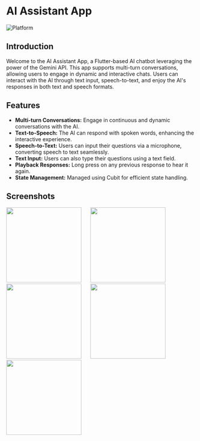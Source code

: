 # AI Assistant App

![Platform](https://img.shields.io/badge/platform-Flutter-brightgreen.svg)

## Introduction

Welcome to the AI Assistant App, a Flutter-based AI chatbot leveraging the power of the Gemini API. This app supports multi-turn conversations, allowing users to engage in dynamic and interactive chats. Users can interact with the AI through text input, speech-to-text, and enjoy the AI's responses in both text and speech formats. 

## Features

- **Multi-turn Conversations:** Engage in continuous and dynamic conversations with the AI.
- **Text-to-Speech:** The AI can respond with spoken words, enhancing the interactive experience.
- **Speech-to-Text:** Users can input their questions via a microphone, converting speech to text seamlessly.
- **Text Input:** Users can also type their questions using a text field.
- **Playback Responses:** Long press on any previous response to hear it again.
- **State Management:** Managed using Cubit for efficient state handling.

## Screenshots

<p float="left">
  <div style="margin-bottom: 20px;"> 
      <img src="https://github.com/deepak20001/ai_assistant/assets/88405430/86f08abe-e6e7-4b0e-9146-2ed1d0bd45f1"  width="200">
      &nbsp;&nbsp;&nbsp;&nbsp;
      <img src="https://github.com/deepak20001/ai_assistant/assets/88405430/8b6b5577-883b-4ebd-9860-a747ba55e3e3"  width="200">
      &nbsp;&nbsp;&nbsp;&nbsp;
      <img src="https://github.com/deepak20001/ai_assistant/assets/88405430/bb7a98ab-7a35-4088-aa52-5054261774b6"  width="200">
      &nbsp;&nbsp;&nbsp;&nbsp;
      <img src="https://github.com/deepak20001/ai_assistant/assets/88405430/4666cdc2-172d-46e1-b8e9-77899135ba45"  width="200">
      &nbsp;&nbsp;&nbsp;&nbsp;
      <img src="https://github.com/deepak20001/ai_assistant/assets/88405430/70c2e4cb-c834-42e5-8d6a-1e534c171f08"  width="200">
      &nbsp;&nbsp;&nbsp;&nbsp;
  </div>
</p>

